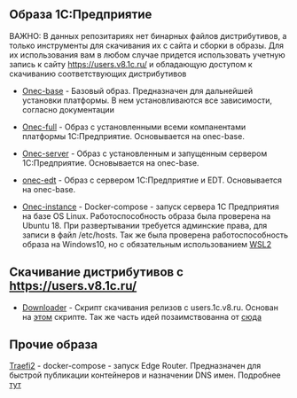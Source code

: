 ## Образа 1С:Предприятие

ВАЖНО: В данных репозитариях нет бинарных файлов дистрибутивов, а только инструменты для скачивания их с сайта и сборки в образы. Для их использования вам в любом случае придется использовать учетную запись к сайту https://users.v8.1c.ru/ и обладающую доступом к скачиванию соответствующих дистрибутивов


- [Onec-base](https://github.com/TheDemonCat/onec-base) - Базовый образ. Предназначен для дальнейшей установки платформы. В нем установливаются все зависимости, согласно документации

- [Onec-full](https://github.com/TheDemonCat/onec-full) - Образ с установленными всеми компанентами платформы 1С:Предприятие. Основывается на onec-base.

- [Onec-server](https://github.com/TheDemonCat/onec-server.git) - Образ с установленным и запущенным сервером 1С:Предприятие. Основывается на onec-base.

- [onec-edt](https://github.com/TheDemonCat/onec-edt.git) - Образ с сервером 1С:Предприятие и EDT. Основывается на onec-base.

- [Onec-instance](https://github.com/TheDemonCat/onec-instance) - Docker-compose - запуск сервера 1С Предприятия на базе OS Linux. Работоспособность образа была проверена на Ubuntu 18. При развертывании требуется админские права, для записи в файл /etc/hosts. Так же была проверена работоспособность образа на Windows10, но с обязательным использованием [WSL2](https://docs.microsoft.com/ru-ru/windows/wsl/wsl2-install)

## Скачивание дистрибутивов с https://users.v8.1c.ru/

- [Downloader](https://github.com/TheDemonCat/onec_downloader) - Скрипт скачивания релизов с users.1c.v8.ru. Основан на [этом](https://github.com/Infactum/onec_dock/blob/master/download.sh) скрипте. Так же часть идей позаимствованна от [сюда](https://github.com/jugatsu/onec-docker/blob/master/scripts/download.sh) 

## Прочие образа

[Traefi2](https://github.com/TheDemonCat/traefik2-compose) - docker-compose - запуск Edge Router. Предназначен для быстрой публикации контейнеров и назначении DNS имен. Подробнее [тут](https://docs.traefik.io/)